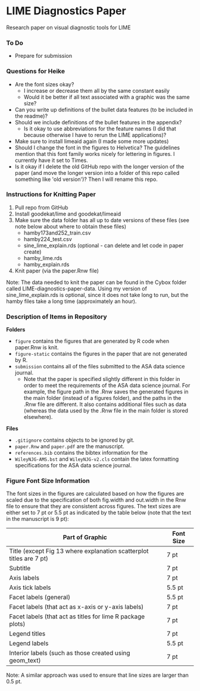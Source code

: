 # LIME Diagnostics Paper

Research paper on visual diagnostic tools for LIME

### To Do

- Prepare for submission

### Questions for Heike

- Are the font sizes okay? 
  - I increase or decrease them all by the same constant easily
  - Would it be better if all text associated with a graphic was the same size?
- Can you write up definitions of the bullet data features (to be included in the readme)?
- Should we include definitions of the bullet features in the appendix?
  - Is it okay to use abbreviations for the feature names (I did that because otherwise I have to rerun the LIME applications)?
- Make sure to install limeaid again (I made some more updates)
- Should I change the font in the figures to Helvetica? The guidelines mention that this font family works nicely for lettering in figures. I currently have it set to Times.
- Is it okay if I delete the old GitHub repo with the longer version of the paper (and move the longer version into a folder of this repo called something like 'old version')? Then I will rename this repo.

### Instructions for Knitting Paper

1.  Pull repo from GitHub
2.  Install goodekat/lime and goodekat/limeaid
3.  Make sure the data folder has all up to date versions of these files
    (see note below about where to obtain these files)
      - hamby173and252\_train.csv
      - hamby224\_test.csv
      - sine\_lime\_explain.rds (optional - can delete and let code in paper create)
      - hamby\_lime.rds
      - hamby\_explain.rds
4.  Knit paper (via the paper.Rnw file)

Note: The data needed to knit the paper can be found in the Cybox folder called LIME-diagnostics-paper-data. Using my version of sine\_lime\_explain.rds is optional, since it does not take long to run, but the hamby files take a long time (approximately an hour).

### Description of Items in Repository

**Folders**

- `figure` contains the figures that are generated by R code when paper.Rnw is knit.
- `figure-static` contains the figures in the paper that are not generated by R.
- `submission` contains all of the files submitted to the ASA data science journal.
  - Note that the paper is specified slightly different in this folder in order to meet the requirements of the ASA data science journal. For example, the figure path in the .Rnw saves the generated figures in the main folder (instead of a figures folder), and the paths in the .Rnw file are different. It also contains additional files such as data (whereas the data used by the .Rnw file in the main folder is stored elsewhere).

**Files**

- `.gitignore` contains objects to be ignored by git.
- `paper.Rnw` and `paper.pdf` are the manuscript.
- `references.bib` contains the bibtex information for the 
- `WileyNJG-AMS.bst` and `WileyNJG-v2.cls` contain the latex formatting specifications for the ASA data science journal.

### Figure Font Size Information

The font sizes in the figures are calculated based on how the figures are scaled due to the specification of both fig.width and out.width in the Rnw file to ensure that they are consistent across figures. The text sizes are either set to 7 pt or 5.5 pt as indicated by the table below (note that the text in the manuscript is 9 pt): 

| Part of Graphic | Font Size |
| --------------- | --------- | 
| Title (except Fig 13 where explanation scatterplot titles are 7 pt) | 7 pt |
| Subtitle | 7 pt |
| Axis labels | 7 pt |
| Axis tick labels | 5.5 pt |
| Facet labels (general) | 5.5 pt |
| Facet labels (that act as x-axis or y-axis labels) | 7 pt |
| Facet labels (that act as titles for lime R package plots) | 7 pt |
| Legend titles | 7 pt |
| Legend labels | 5.5 pt |
| Interior labels (such as those created using geom_text) | 7 pt |

Note: A similar approach was used to ensure that line sizes are larger than 0.5 pt.
